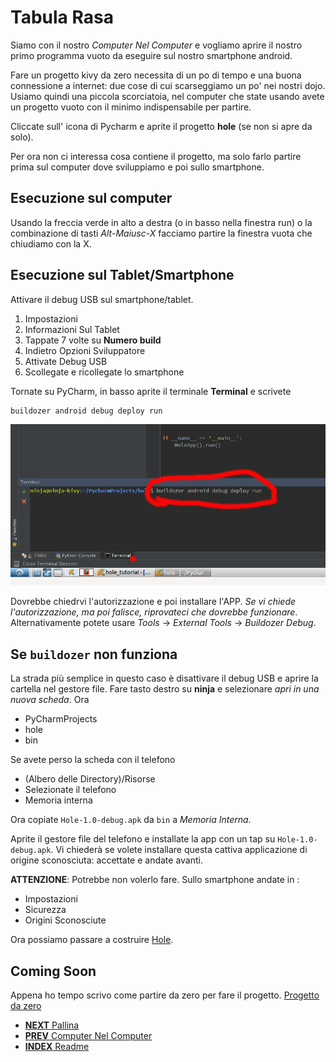 # Tabula Rasa

Siamo con il nostro *Computer Nel Computer* e vogliamo aprire il nostro primo programma vuoto da eseguire sul nostro
smartphone android.

Fare un progetto kivy da zero necessita di un po di tempo e una buona connessione a internet: due cose di cui 
scarseggiamo un po' nei nostri dojo. Usiamo quindi una piccola scorciatoia, nel computer che state usando avete un
progetto vuoto con il minimo indispensabile per partire.

Cliccate sull' icona di Pycharm e aprite il progetto **hole** (se non si apre da solo).

Per ora non ci interessa cosa contiene il progetto, ma solo farlo partire prima sul computer dove sviluppiamo e
poi sullo smartphone.

## Esecuzione sul computer

Usando la freccia verde in alto a destra (o in basso nella finestra run) o la combinazione di tasti *Alt-Maiusc-X* 
facciamo partire la finestra vuota che chiudiamo con la X.

## Esecuzione sul Tablet/Smartphone

Attivare il debug USB sul smartphone/tablet.

1. Impostazioni
2. Informazioni Sul Tablet
3. Tappate 7 volte su **Numero build**
4. Indietro Opzioni Sviluppatore
5. Attivate Debug USB
6. Scollegate e ricollegate lo smartphone


Tornate su PyCharm, in basso aprite il terminale **Terminal** e scrivete

```
buildozer android debug deploy run
```

![Terminal](terminale.png)

Dovrebbe chiedrvi l'autorizzazione e poi installare l'APP. *Se vi chiede l'autorizzazione, ma poi falisce, riprovateci
che dovrebbe funzionare*. Alternativamente potete usare *Tools* -> *External Tools* -> *Buildozer Debug*.

## Se `buildozer` non funziona

La strada più semplice in questo caso è disattivare il debug USB e aprire la cartella nel gestore file. Fare
tasto destro su **ninja** e selezionare *apri in una nuova scheda*. Ora

* PyCharmProjects
* hole
* bin

Se avete perso la scheda con il telefono

* (Albero delle Directory)/Risorse
* Selezionate il telefono
* Memoria interna

Ora copiate `Hole-1.0-debug.apk` da `bin` a *Memoria Interna*.

Aprite il gestore file del telefono e installate la app con un tap su `Hole-1.0-debug.apk`. Vi chiederà se volete 
installare questa cattiva applicazione di origine sconosciuta: accettate e andate avanti.

**ATTENZIONE**: Potrebbe non volerlo fare. Sullo smartphone andate in :

* Impostazioni
* Sicurezza
* Origini Sconosciute

Ora possiamo passare a costruire [Hole](pallina.md).

## Coming Soon

Appena ho tempo scrivo come partire da zero per fare il progetto. [Progetto da zero](from_scratch.md)

* [**NEXT** Pallina](pallina.md)
* [**PREV** Computer Nel Computer](computer_nel_computer.md)
* [**INDEX** Readme](Readme.md)
